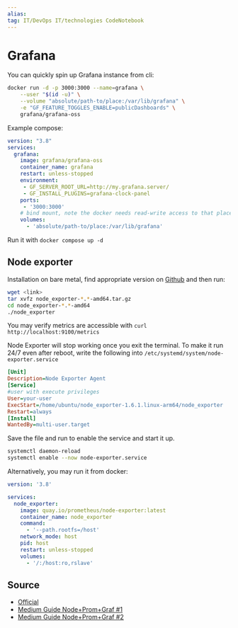 ```yaml
---
alias:
tag: IT/DevOps IT/technologies CodeNotebook
---
```


# Grafana

You can quickly spin up Grafana instance from cli:

```bash
docker run -d -p 3000:3000 --name=grafana \
    --user "$(id -u)" \
    --volume "absolute/path-to/place:/var/lib/grafana" \
    -e "GF_FEATURE_TOGGLES_ENABLE=publicDashboards" \
    grafana/grafana-oss
```

Example compose:

```yaml
version: "3.8"
services:
  grafana:
    image: grafana/grafana-oss
    container_name: grafana
    restart: unless-stopped
    environment:
     - GF_SERVER_ROOT_URL=http://my.grafana.server/
     - GF_INSTALL_PLUGINS=grafana-clock-panel
    ports:
     - '3000:3000'
    # bind mount, note the docker needs read-write access to that place
    volumes:
      - 'absolute/path-to/place:/var/lib/grafana'
```

Run it with `docker compose up -d`

## Node exporter

Installation on bare metal, find appropriate version on [Github](https://github.com/prometheus/node_exporter/releases) and then run:

```bash
wget <link>
tar xvfz node_exporter-*.*-amd64.tar.gz
cd node_exporter-*.*-amd64
./node_exporter
```

You may verify metrics are accessible with `curl http://localhost:9100/metrics`

Node Exporter will stop working once you exit the terminal. To make it run 24/7 even after reboot, write the following into `/etc/systemd/system/node-exporter.service`

```ini
[Unit]
Description=Node Exporter Agent
[Service]
#user with execute privileges
User=your-user
ExecStart=/home/ubuntu/node_exporter-1.6.1.linux-arm64/node_exporter
Restart=always
[Install]
WantedBy=multi-user.target
```

Save the file and run to enable the service and start it up.

```bash
systemctl daemon-reload
systemctl enable --now node-exporter.service
```

Alternatively, you may run it from docker:

```yml
version: '3.8'

services:
  node_exporter:
    image: quay.io/prometheus/node-exporter:latest
    container_name: node_exporter
    command:
      - '--path.rootfs=/host'
    network_mode: host
    pid: host
    restart: unless-stopped
    volumes:
      - '/:/host:ro,rslave'
```

## Source

- [Official](https://grafana.com/docs/grafana/latest/)
- [Medium Guide Node+Prom+Graf #1](https://shashanksrivastava.medium.com/set-up-a-linux-server-monitoring-system-using-grafana-prometheus-bb3448f585b8)
- [Medium Guide Node+Prom+Graf #2](https://towardsdev.com/how-to-monitor-a-linux-server-using-prometheus-grafana-f436c724c9c9)
